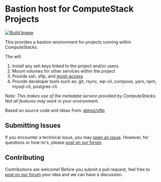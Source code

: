 # Bastion host for ComputeStack Projects

[![Build Image](https://github.com/ComputeStacks/cs-docker-bastion/actions/workflows/build-image.yml/badge.svg)](https://github.com/ComputeStacks/cs-docker-bastion/actions/workflows/build-image.yml)

This provides a bastion environment for projects running within ComputeStacks.

The will:

1) Install any ssh keys linked to the project and/or users.
2) Mount volumes for other services within the project
3) Provide ssh, sftp, and [mosh access](https://github.com/mobile-shell/mosh)
4) Provide developer tools such as: git, rsync, wp-cli, compose, yarn, npm, mysql-cli, postgres-cli.

_Note: This makes use of the metadata service provided by ComputeStacks. Not all features may work in your environment._

Based on source code and ideas from: [atmoz/sftp](https://github.com/atmoz/sftp)

## Submitting Issues

If you encounter a technical issue, you may [open an issue](https://github.com/ComputeStacks/cs-docker-bastion/issues). However, for questions or how-to's, please [post on our forum](https://forum.computestacks.com).


## Contributing

Contributions are welcome! Before you submit a pull request, feel free to [post on our forum](https://forum.computestacks.com) your idea and we can have a discussion.


